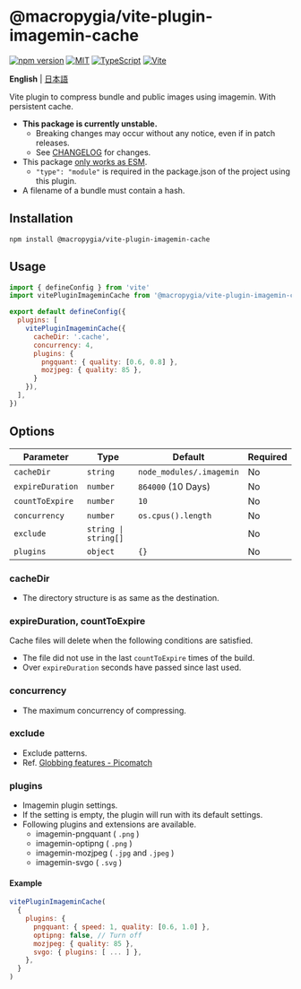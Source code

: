 # @macropygia/vite-plugin-imagemin-cache

[![npm version](https://img.shields.io/npm/v/@macropygia/vite-plugin-imagemin-cache.svg?style=flat-square)](https://www.npmjs.com/package/@macropygia/vite-plugin-imagemin-cache)
[![MIT](https://img.shields.io/npm/l/@macropygia/vite-plugin-imagemin-cache?style=flat-square)](./LICENSE)
[![TypeScript](https://img.shields.io/badge/TypeScript-3178c6?style=flat-square&logo=typescript&logoColor=white)](https://www.typescriptlang.org/)
[![Vite](https://img.shields.io/badge/Vite-646cff?style=flat-square&logo=Vite&logoColor=white)](https://vitejs.dev/)

**English** | [日本語](README.ja_JP.md)

Vite plugin to compress bundle and public images using imagemin. With persistent cache.

- **This package is currently unstable.**
    - Breaking changes may occur without any notice, even if in patch releases.
    - See [CHANGELOG](CHANGELOG.md) for changes.
- This package [only works as ESM](https://gist.github.com/sindresorhus/a39789f98801d908bbc7ff3ecc99d99c).
    - `"type": "module"` is required in the package.json of the project using this plugin.
- A filename of a bundle must contain a hash.

## Installation

```shell
npm install @macropygia/vite-plugin-imagemin-cache
```

## Usage

```js
import { defineConfig } from 'vite'
import vitePluginImageminCache from '@macropygia/vite-plugin-imagemin-cache'

export default defineConfig({
  plugins: [
    vitePluginImageminCache({
      cacheDir: '.cache',
      concurrency: 4,
      plugins: {
        pngquant: { quality: [0.6, 0.8] },
        mozjpeg: { quality: 85 },
      }
    }),
  ],
})
```

## Options

| Parameter        | Type                 | Default                  | Required |
| ---------------- | -------------------- | ------------------------ | -------- |
| `cacheDir`       | `string`             | `node_modules/.imagemin` | No       |
| `expireDuration` | `number`             | `864000` (10 Days)       | No       |
| `countToExpire`  | `number`             | `10`                     | No       |
| `concurrency`    | `number`             | `os.cpus().length`       | No       |
| `exclude`        | `string \| string[]` |                          | No       |
| `plugins`        | `object`             | `{}`                     | No       |

### cacheDir

- The directory structure is as same as the destination.

### expireDuration, countToExpire

Cache files will delete when the following conditions are satisfied.

- The file did not use in the last `countToExpire` times of the build.
- Over `expireDuration` seconds have passed since last used.

### concurrency

- The maximum concurrency of compressing.

### exclude

- Exclude patterns.
- Ref. [Globbing features - Picomatch](https://github.com/micromatch/picomatch#globbing-features)

### plugins

- Imagemin plugin settings.
- If the setting is empty, the plugin will run with its default settings.
- Following plugins and extensions are available.
    - imagemin-pngquant ( `.png` )
    - imagemin-optipng ( `.png` )
    - imagemin-mozjpeg ( `.jpg` and `.jpeg` )
    - imagemin-svgo ( `.svg` )

#### Example

```js
vitePluginImageminCache(
  {
    plugins: {
      pngquant: { speed: 1, quality: [0.6, 1.0] },
      optipng: false, // Turn off
      mozjpeg: { quality: 85 },
      svgo: { plugins: [ ... ] },
    },
  }
)
```
